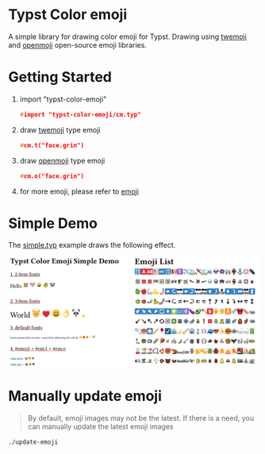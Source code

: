 # Typst Color emoji

A simple library for drawing color emoji for Typst. Drawing using [twemoji](https://github.com/twitter/twemoji) and [openmoji](https://github.com/hfg-gmuend/openmoji) open-source emoji libraries.

# Getting Started

1. import "typst-color-emoji"

   ```c
   #import "typst-color-emoji/cm.typ"
   ```

2. draw [twemoji](https://github.com/twitter/twemoji) type emoji

   ```c
   #cm.t("face.grin")
   ```

3. draw [openmoji](https://github.com/hfg-gmuend/openmoji) type emoji

   ```c
   #cm.o("face.grin")
   ```

4. for more emoji, please refer to [emoji](https://typst.app/docs/reference/symbols/emoji/)

# Simple Demo

The [simple.typ](examples/simple.typ) example draws the following effect.

![](_assets/examples-simple.png)

# Manually update emoji

>  By default, emoji images may not be the latest. If there is a need, you can manually update the latest emoji images

```bash
./update-emoji
```

